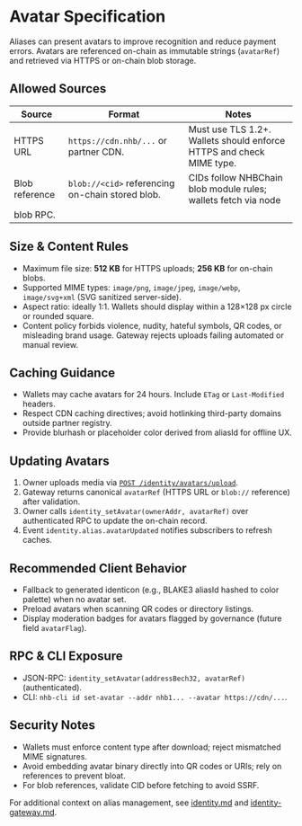 # Avatar Specification

Aliases can present avatars to improve recognition and reduce payment errors. Avatars are referenced on-chain as immutable
strings (`avatarRef`) and retrieved via HTTPS or on-chain blob storage.

## Allowed Sources

| Source | Format | Notes |
| --- | --- | --- |
| HTTPS URL | `https://cdn.nhb/...` or partner CDN. | Must use TLS 1.2+. Wallets should enforce HTTPS and check MIME type. |
| Blob reference | `blob://<cid>` referencing on-chain stored blob. | CIDs follow NHBChain blob module rules; wallets fetch via node
  blob RPC. |

## Size & Content Rules

* Maximum file size: **512 KB** for HTTPS uploads; **256 KB** for on-chain blobs.
* Supported MIME types: `image/png`, `image/jpeg`, `image/webp`, `image/svg+xml` (SVG sanitized server-side).
* Aspect ratio: ideally 1:1. Wallets should display within a 128×128 px circle or rounded square.
* Content policy forbids violence, nudity, hateful symbols, QR codes, or misleading brand usage. Gateway rejects uploads failing
  automated or manual review.

## Caching Guidance

* Wallets may cache avatars for 24 hours. Include `ETag` or `Last-Modified` headers.
* Respect CDN caching directives; avoid hotlinking third-party domains outside partner registry.
* Provide blurhash or placeholder color derived from aliasId for offline UX.

## Updating Avatars

1. Owner uploads media via [`POST /identity/avatars/upload`](./identity-gateway.md#post-identityavatarsupload).
2. Gateway returns canonical `avatarRef` (HTTPS URL or `blob://` reference) after validation.
3. Owner calls `identity_setAvatar(ownerAddr, avatarRef)` over authenticated RPC to update the on-chain record.
4. Event `identity.alias.avatarUpdated` notifies subscribers to refresh caches.

## Recommended Client Behavior

* Fallback to generated identicon (e.g., BLAKE3 aliasId hashed to color palette) when no avatar set.
* Preload avatars when scanning QR codes or directory listings.
* Display moderation badges for avatars flagged by governance (future field `avatarFlag`).

## RPC & CLI Exposure

* JSON-RPC: `identity_setAvatar(addressBech32, avatarRef)` (authenticated).
* CLI: `nhb-cli id set-avatar --addr nhb1... --avatar https://cdn/...`.

## Security Notes

* Wallets must enforce content type after download; reject mismatched MIME signatures.
* Avoid embedding avatar binary directly into QR codes or URIs; rely on references to prevent bloat.
* For blob references, validate CID before fetching to avoid SSRF.

For additional context on alias management, see [identity.md](./identity.md) and [identity-gateway.md](./identity-gateway.md).
